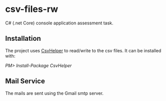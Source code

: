 # csv-files-rw
C# (.net Core) console application assessment task.

## Installation

The project uses [CsvHelper](https://joshclose.github.io/CsvHelper/) to read/write to the csv files. It can be installed with:

*PM> Install-Package CsvHelper*

## Mail Service

The mails are sent using the Gmail smtp server. 



